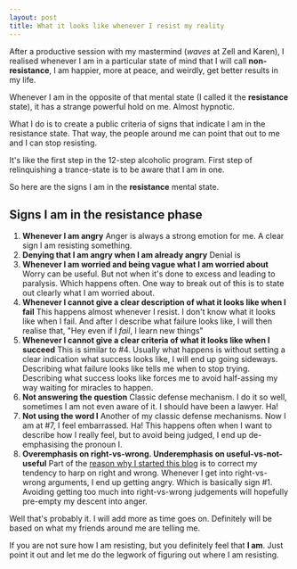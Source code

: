 ```yaml
---
layout: post
title: What it looks like whenever I resist my reality
---
```


After a productive session with my mastermind (*waves* at Zell and Karen), I realised whenever I am in a particular state of mind that I will call **non-resistance**, I am happier, more at peace, and weirdly, get better results in my life.

Whenever I am in the opposite of that mental state (I called it the **resistance** state), it has a strange powerful hold on me. Almost hypnotic.

What I do is to create a public criteria of signs that indicate I am in the resistance state. That way, the people around me can point that out to me and I can stop resisting. 

It's like the first step in the 12-step alcoholic program. First step of relinquishing a trance-state is to be aware that I am in one.

So here are the signs I am in the **resistance** mental state.

## Signs I am in the resistance phase

1. **Whenever I am angry**
  Anger is always a strong emotion for me. A clear sign I am resisting something.
2. **Denying that I am angry when I am already angry**
  Denial is 
3. **Whenever I am worried and being vague what I am worried about**
  Worry can be useful. But not when it's done to excess and leading to paralysis. Which happens often. One way to break out of this is to state out clearly what I am worried about.
4. **Whenever I cannot give a clear description of what it looks like when I fail**
  This happens almost whenever I resist. I don't know what it looks like when I fail. And after I describe what failure looks like, I will then realise that, "Hey even if I *fail*, I learn new things"
5. **Whenever I cannot give a clear criteria of what it looks like when I succeed**
  This is similar to #4. Usually what happens is without setting a clear indication what success looks like, I will end up going sideways. Describing what failure looks like tells me when to stop trying. Describing what success looks like forces me to avoid half-assing my way waiting for miracles to happen.
6. **Not answering the question**
  Classic defense mechanism. I do it so well, sometimes I am not even aware of it. I should have been a lawyer. Ha!
7. **Not using the word I**
  Another of my classic defense mechanisms. Now I am at #7, I feel embarrassed. Ha! This happens often when I want to describe how I really feel, but to avoid being judged, I end up de-emphasising the pronoun I.
8. **Overemphasis on right-vs-wrong. Underemphasis on useful-vs-not-useful**
  Part of the [reason why I started this blog](/about) is to correct my tendency to harp on right and wrong. Whenever I get into right-vs-wrong arguments, I end up getting angry. Which is basically sign #1. Avoiding getting too much into right-vs-wrong judgements will hopefully pre-empty my descent into anger.

Well that's probably it. I will add more as time goes on. Definitely will be based on what my friends around me are telling me.

If you are not sure how I am resisting, but you definitely feel that **I am**. Just point it out and let me do the legwork of figuring out where I am resisting.